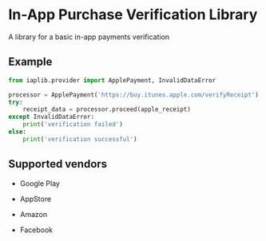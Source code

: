 In-App Purchase Verification Library
====================================

A library for a basic in-app payments verification


Example
-------

```python
from iaplib.provider import ApplePayment, InvalidDataError

processor = ApplePayment('https://buy.itunes.apple.com/verifyReceipt')
try:
    receipt_data = processor.proceed(apple_receipt)
except InvalidDataError:
    print('verification failed')
else:
    print('verification successful')
```


Supported vendors
-----------------

* Google Play

* AppStore

* Amazon

* Facebook
